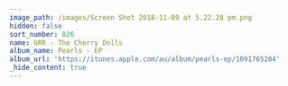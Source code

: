 ```yaml
---
image_path: /images/Screen Shot 2018-11-09 at 5.22.28 pm.png
hidden: false
sort_number: 826
name: GRR - The Cherry Dolls
album_name: Pearls - EP
album_url: 'https://itunes.apple.com/au/album/pearls-ep/1091765204'
_hide_content: true
---
```


